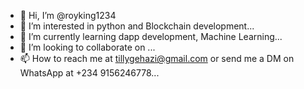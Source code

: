 - 👋 Hi, I’m @royking1234
- 👀 I’m interested in python and Blockchain development...
- 🌱 I’m currently learning dapp development, Machine Learning...
- 💞️ I’m looking to collaborate on ...
- 📫 How to reach me at tillygehazi@gmail.com or send me a DM on WhatsApp at  +234 9156246778...

<!---
royking1234/royking1234 is a ✨ special ✨ repository because its `README.md` (this file) appears on your GitHub profile.
You can click the Preview link to take a look at your changes.
--->
